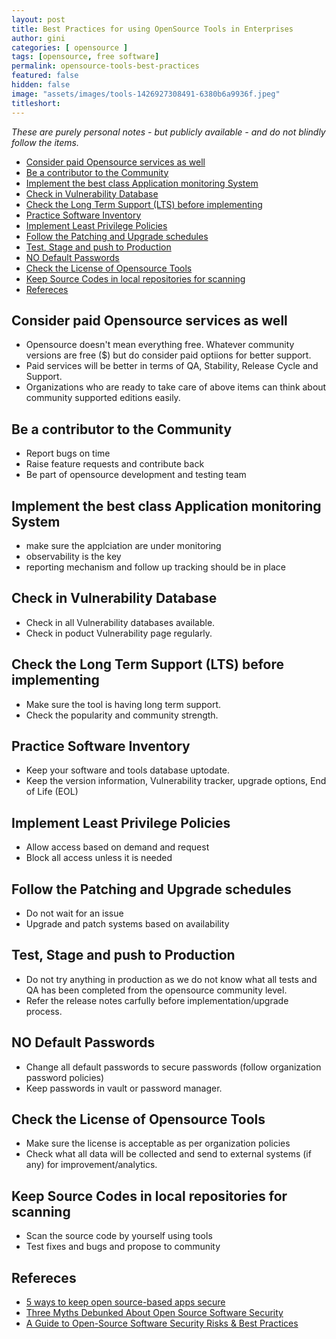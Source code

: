 ```yaml
---
layout: post
title: Best Practices for using OpenSource Tools in Enterprises
author: gini
categories: [ opensource ]
tags: [opensource, free software]
permalink: opensource-tools-best-practices
featured: false
hidden: false
image: "assets/images/tools-1426927308491-6380b6a9936f.jpeg"
titleshort: 
---
```


*These are purely personal notes - but publicly available - and do not blindly follow the items.*

- [Consider paid Opensource services as well](#consider-paid-opensource-services-as-well)
- [Be a contributor to the Community](#be-a-contributor-to-the-community)
- [Implement the best class Application monitoring System](#implement-the-best-class-application-monitoring-system)
- [Check in Vulnerability Database](#check-in-vulnerability-database)
- [Check the Long Term Support (LTS) before implementing](#check-the-long-term-support-lts-before-implementing)
- [Practice Software Inventory](#practice-software-inventory)
- [Implement Least Privilege Policies](#implement-least-privilege-policies)
- [Follow the Patching and Upgrade schedules](#follow-the-patching-and-upgrade-schedules)
- [Test, Stage and push to Production](#test-stage-and-push-to-production)
- [NO Default Passwords](#no-default-passwords)
- [Check the License of Opensource Tools](#check-the-license-of-opensource-tools)
- [Keep Source Codes in local repositories for scanning](#keep-source-codes-in-local-repositories-for-scanning)
- [Refereces](#refereces)

## Consider paid Opensource services as well
- Opensource doesn't mean everything free. Whatever community versions are free ($) but do consider paid optiions for better support.
- Paid services will be better in terms of QA, Stability, Release Cycle and Support.
- Organizations who are ready to take care of above items can think about community supported editions easily.

## Be a contributor to the Community
- Report bugs on time
- Raise feature requests and contribute back
- Be part of opensource development and testing team

## Implement the best class Application monitoring System
- make sure the applciation are under monitoring
- observability is the key 
- reporting mechanism and follow up tracking should be in place

## Check in Vulnerability Database
- Check in all Vulnerability databases available.
- Check in poduct Vulnerability page regularly.

## Check the Long Term Support (LTS) before implementing
- Make sure the tool is having long term support.
- Check the popularity and community strength.

## Practice Software Inventory
- Keep your software and tools database uptodate. 
- Keep the version information, Vulnerability tracker, upgrade options, End of Life (EOL)

## Implement Least Privilege Policies
- Allow access based on demand and request
- Block all access unless it is needed

## Follow the Patching and Upgrade schedules
- Do not wait for an issue 
- Upgrade and patch systems based on availability

## Test, Stage and push to Production
- Do not try anything in production as we do not know what all tests and QA has been completed from the opensource community level.
- Refer the release notes carfully before implementation/upgrade process.

## NO Default Passwords
- Change all default passwords to secure passwords (follow organization password policies)
- Keep passwords in vault or password manager.

## Check the License of Opensource Tools
- Make sure the license is acceptable as per organization policies
- Check what all data will be collected and send to external systems (if any) for improvement/analytics.

## Keep Source Codes in local repositories for scanning
- Scan the source code by yourself using tools
- Test fixes and bugs and propose to community

## Refereces
- [5 ways to keep open source-based apps secure](https://techbeacon.com/security/5-ways-keep-open-source-based-apps-secure)
- [Three Myths Debunked About Open Source Software Security](https://rubygarage.org/blog/open-source-software-security)
- [A Guide to Open-Source Software Security Risks & Best Practices](https://blog.ironbastion.com.au/open-source-software-security-risks-practices/)
